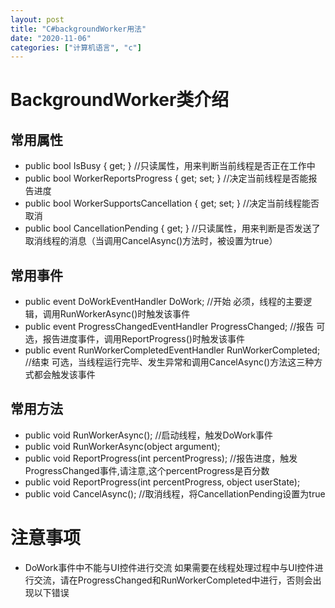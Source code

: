```yaml
---
layout: post
title: "C#backgroundWorker用法"
date: "2020-11-06"
categories: ["计算机语言", "c"]
---
```


# BackgroundWorker类介绍

## 常用属性

- public bool IsBusy { get; } //只读属性，用来判断当前线程是否正在工作中
- public bool WorkerReportsProgress { get; set; } //决定当前线程是否能报告进度
- public bool WorkerSupportsCancellation { get; set; } //决定当前线程能否取消
- public bool CancellationPending { get; } //只读属性，用来判断是否发送了取消线程的消息（当调用CancelAsync()方法时，被设置为true）

## 常用事件

- public event DoWorkEventHandler DoWork; //开始 必须，线程的主要逻辑，调用RunWorkerAsync()时触发该事件
- public event ProgressChangedEventHandler ProgressChanged; //报告 可选，报告进度事件，调用ReportProgress()时触发该事件
- public event RunWorkerCompletedEventHandler RunWorkerCompleted; //结束 可选，当线程运行完毕、发生异常和调用CancelAsync()方法这三种方式都会触发该事件

## 常用方法

- public void RunWorkerAsync(); //启动线程，触发DoWork事件
- public void RunWorkerAsync(object argument);
- public void ReportProgress(int percentProgress); //报告进度，触发ProgressChanged事件,请注意,这个percentProgress是百分数
- public void ReportProgress(int percentProgress, object userState);
- public void CancelAsync(); //取消线程，将CancellationPending设置为true

# 注意事项

- DoWork事件中不能与UI控件进行交流 如果需要在线程处理过程中与UI控件进行交流，请在ProgressChanged和RunWorkerCompleted中进行，否则会出现以下错误

